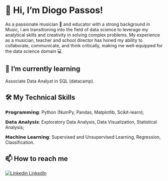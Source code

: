 # 👋 Hi, I’m Diogo Passos!
As a passionate musician 🎵 and educator with a strong background in Music, I am transitioning into the field of data science to leverage my analytical skills and creativity in solving complex problems. My experience as a musician, teacher and school director has honed my ability to collaborate, communicate, and think critically, making me well-equipped for the data science domain 💻
## 🌱 I’m currently learning
Associate Data Analyst in SQL (datacamp).
## 🛠️ My Technical Skills
𝗣𝗿𝗼𝗴𝗿𝗮𝗺𝗺𝗶𝗻𝗴: Python (NumPy, Pandas, Matplotlib, Scikit-learn);

𝗗𝗮𝘁𝗮 𝗔𝗻𝗮𝗹𝘆𝘀𝗶𝘀: Exploratory Data Analysis, Data Visualization, Statistical Analysis;

𝗠𝗮𝗰𝗵𝗶𝗻𝗲 𝗟𝗲𝗮𝗿𝗻𝗶𝗻𝗴: Supervised and Unsupervised Learning, Regression, Classification.
## 📫 How to reach me
[![Linkedin](https://i.stack.imgur.com/gVE0j.png) LinkedIn](https://www.linkedin.com/in/dpassos91/)



<!---
dpassos91/dpassos91 is a ✨ special ✨ repository because its `README.md` (this file) appears on your GitHub profile.
You can click the Preview link to take a look at your changes.
--->
